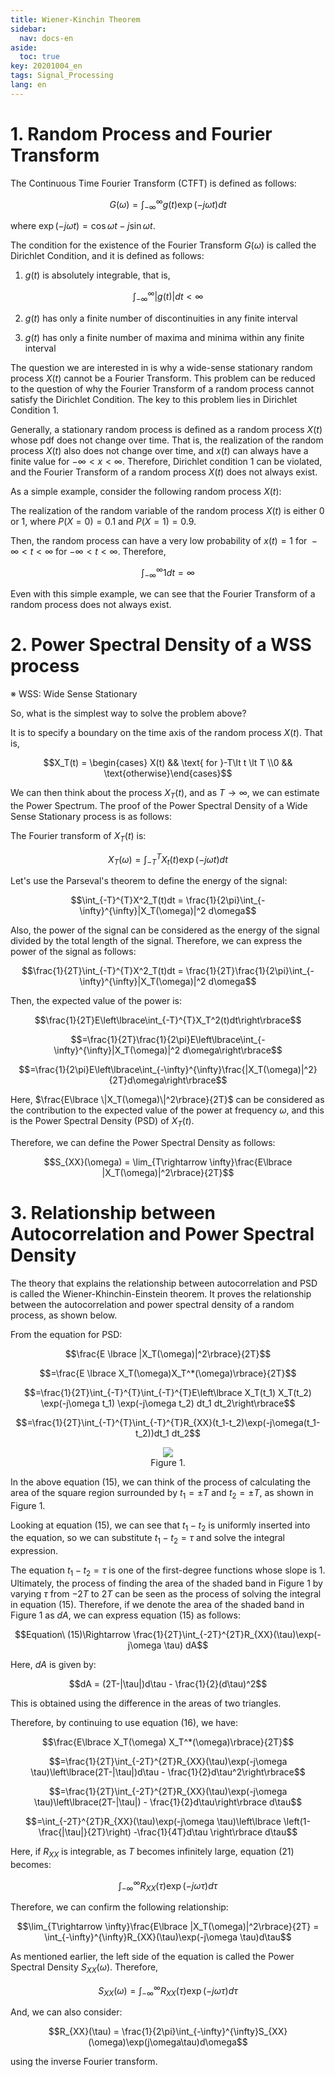```yaml
---
title: Wiener-Kinchin Theorem
sidebar:
  nav: docs-en
aside:
  toc: true
key: 20201004_en
tags: Signal_Processing
lang: en
---
```


# 1. Random Process and Fourier Transform

The Continuous Time Fourier Transform (CTFT) is defined as follows:

$$G(\omega) = \int_{-\infty}^{\infty}g(t)\exp(-j\omega t)dt$$

where $\exp(-j\omega t) = \cos\omega t - j \sin \omega t$.

The condition for the existence of the Fourier Transform $G(\omega)$ is called the Dirichlet Condition, and it is defined as follows:

1) $g(t)$ is absolutely integrable, that is,

$$\int_{-\infty}^{\infty}|g(t)|dt \lt \infty$$

2) $g(t)$ has only a finite number of discontinuities in any finite interval

3) $g(t)$ has only a finite number of maxima and minima within any finite interval

The question we are interested in is why a wide-sense stationary random process $X(t)$ cannot be a Fourier Transform. This problem can be reduced to the question of why the Fourier Transform of a random process cannot satisfy the Dirichlet Condition. The key to this problem lies in Dirichlet Condition 1.

Generally, a stationary random process is defined as a random process $X(t)$ whose pdf does not change over time. That is, the realization of the random process $X(t)$ also does not change over time, and $x(t)$ can always have a finite value for $-\infty\lt x \lt \infty$. Therefore, Dirichlet condition 1 can be violated, and the Fourier Transform of a random process $X(t)$ does not always exist.

As a simple example, consider the following random process $X(t)$:

The realization of the random variable of the random process $X(t)$ is either 0 or 1, where $P(X=0) = 0.1$ and $P(X=1) = 0.9$.

Then, the random process can have a very low probability of $x(t) = 1 \text{ for }-\infty\lt t \lt \infty$ for $-\infty\lt t \lt \infty$. Therefore,

$$\int_{-\infty}^{\infty}1 dt = \infty$$

Even with this simple example, we can see that the Fourier Transform of a random process does not always exist.

# 2. Power Spectral Density of a WSS process

※ WSS: Wide Sense Stationary

So, what is the simplest way to solve the problem above?

It is to specify a boundary on the time axis of the random process $X(t)$. That is,

$$X_T(t) = \begin{cases} X(t) && \text{ for }-T\lt t \lt T \\0 && \text{otherwise}\end{cases}$$

We can then think about the process $X_T(t)$, and as $T\rightarrow \infty$, we can estimate the Power Spectrum. The proof of the Power Spectral Density of a Wide Sense Stationary process is as follows:

The Fourier transform of $X_T(t)$ is:

$$X_T(\omega) = \int_{-T}^{T}X_t(t)\exp(-j\omega t) dt$$

Let's use the Parseval's theorem to define the energy of the signal:

$$\int_{-T}^{T}X^2_T(t)dt = \frac{1}{2\pi}\int_{-\infty}^{\infty}|X_T(\omega)|^2 d\omega$$

Also, the power of the signal can be considered as the energy of the signal divided by the total length of the signal. Therefore, we can express the power of the signal as follows:

$$\frac{1}{2T}\int_{-T}^{T}X^2_T(t)dt = \frac{1}{2T}\frac{1}{2\pi}\int_{-\infty}^{\infty}|X_T(\omega)|^2 d\omega$$

Then, the expected value of the power is:

$$\frac{1}{2T}E\left\lbrace\int_{-T}^{T}X_T^2(t)dt\right\rbrace$$

$$=\frac{1}{2T}\frac{1}{2\pi}E\left\lbrace\int_{-\infty}^{\infty}|X_T(\omega)|^2 d\omega\right\rbrace$$

$$=\frac{1}{2\pi}E\left\lbrace\int_{-\infty}^{\infty}\frac{|X_T(\omega)|^2}{2T}d\omega\right\rbrace$$

Here, $\frac{E\lbrace \|X_T(\omega)\|^2\rbrace}{2T}$ can be considered as the contribution to the expected value of the power at frequency $\omega$, and this is the Power Spectral Density (PSD) of $X_T(t)$.

Therefore, we can define the Power Spectral Density as follows:

$$S_{XX}(\omega) = \lim_{T\rightarrow \infty}\frac{E\lbrace |X_T(\omega)|^2\rbrace}{2T}$$

# 3. Relationship between Autocorrelation and Power Spectral Density

The theory that explains the relationship between autocorrelation and PSD is called the Wiener-Khinchin-Einstein theorem. It proves the relationship between the autocorrelation and power spectral density of a random process, as shown below.

From the equation for PSD:

$$\frac{E \lbrace |X_T(\omega)|^2\rbrace}{2T}$$

$$=\frac{E \lbrace X_T(\omega)X_T^*(\omega)\rbrace}{2T}$$

$$=\frac{1}{2T}\int_{-T}^{T}\int_{-T}^{T}E\left\lbrace X_T(t_1) X_T(t_2) \exp(-j\omega t_1) \exp(-j\omega t_2) dt_1 dt_2\right\rbrace$$

$$=\frac{1}{2T}\int_{-T}^{T}\int_{-T}^{T}R_{XX}(t_1-t_2)\exp(-j\omega(t_1-t_2))dt_1 dt_2$$

<p align = "center">
  <img src = "https://raw.githubusercontent.com/angeloyeo/angeloyeo.github.io/master/pics/2020-10-04-Wiener_Khinchin/pic1.png">
  <br>
  Figure 1.
</p>

In the above equation (15), we can think of the process of calculating the area of the square region surrounded by $t_1 = \pm T$ and $t_2 = \pm T$, as shown in Figure 1.

Looking at equation (15), we can see that $t_1-t_2$ is uniformly inserted into the equation, so we can substitute $t_1-t_2=\tau$ and solve the integral expression.

The equation $t_1-t_2 = \tau$ is one of the first-degree functions whose slope is 1. Ultimately, the process of finding the area of the shaded band in Figure 1 by varying $\tau$ from $-2T$ to $2T$ can be seen as the process of solving the integral in equation (15). Therefore, if we denote the area of the shaded band in Figure 1 as $dA$, we can express equation (15) as follows:

$$Equation\ (15)\Rightarrow \frac{1}{2T}\int_{-2T}^{2T}R_{XX}(\tau)\exp(-j\omega \tau) dA$$

Here, $dA$ is given by:

$$dA = (2T-|\tau|)d\tau - \frac{1}{2}(d\tau)^2$$

This is obtained using the difference in the areas of two triangles.

Therefore, by continuing to use equation (16), we have:

$$\frac{E\lbrace X_T(\omega) X_T^*(\omega)\rbrace}{2T}$$

$$=\frac{1}{2T}\int_{-2T}^{2T}R_{XX}(\tau)\exp(-j\omega \tau)\left\lbrace(2T-|\tau|)d\tau - \frac{1}{2}d\tau^2\right\rbrace$$


$$=\frac{1}{2T}\int_{-2T}^{2T}R_{XX}(\tau)\exp(-j\omega \tau)\left\lbrace(2T-|\tau|) - \frac{1}{2}d\tau\right\rbrace d\tau$$


$$=\int_{-2T}^{2T}R_{XX}(\tau)\exp(-j\omega \tau)\left\lbrace \left(1-\frac{|\tau|}{2T}\right) -\frac{1}{4T}d\tau \right\rbrace d\tau$$

[//]:# (equation 21)

Here, if $R_{XX}$ is integrable, as $T$ becomes infinitely large, equation (21) becomes:

$$\int_{-\infty}^{\infty}R_{XX}(\tau) \exp(-j\omega\tau)d\tau$$

Therefore, we can confirm the following relationship:

$$\lim_{T\rightarrow \infty}\frac{E\lbrace |X_T(\omega)|^2\rbrace}{2T} = \int_{-\infty}^{\infty}R_{XX}(\tau)\exp(-j\omega \tau)d\tau$$

As mentioned earlier, the left side of the equation is called the Power Spectral Density $S_{XX}(\omega)$. Therefore,

$$S_{XX}(\omega) = \int_{-\infty}^{\infty}R_{XX}(\tau)\exp(-j\omega \tau)d\tau$$

And, we can also consider:

$$R_{XX}(\tau) = \frac{1}{2\pi}\int_{-\infty}^{\infty}S_{XX}(\omega)\exp(j\omega\tau)d\omega$$

using the inverse Fourier transform.